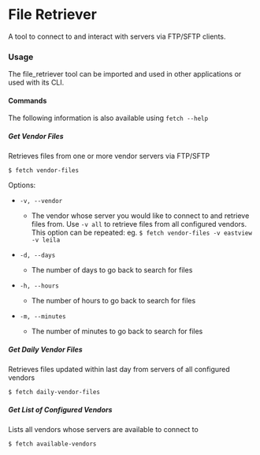 # File Retriever

A tool to connect to and interact with servers via FTP/SFTP clients. 

### Usage
The file_retriever tool can be imported and used in other applications or used with its CLI. 

#### Commands
The following information is also available using `fetch --help`

##### Get Vendor Files
Retrieves files from one or more vendor servers via FTP/SFTP

`$ fetch vendor-files`

Options:

 + `-v, --vendor`
    
   + The vendor whose server you would like to connect to and retrieve files from.
Use `-v all` to retrieve files from all configured vendors.
This option can be repeated: 
    eg. `$ fetch vendor-files -v eastview -v leila`

 + `-d, --days`
    
   + The number of days to go back to search for files

 + `-h, --hours`
    
   + The number of hours to go back to search for files

 + `-m, --minutes`
    
   + The number of minutes to go back to search for files

##### Get Daily Vendor Files
Retrieves files updated within last day from servers of all configured vendors 

`$ fetch daily-vendor-files`

##### Get List of Configured Vendors
Lists all vendors whose servers are available to connect to

`$ fetch available-vendors`
